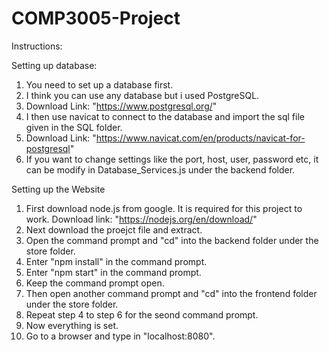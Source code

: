 # COMP3005-Project

Instructions:

Setting up database:
1. You need to set up a database first.
2. I think you can use any database but i used PostgreSQL.
3. Download Link: "https://www.postgresql.org/"
4. I then use navicat to connect to the database and import the sql file given in the SQL folder.
5. Download Link: "https://www.navicat.com/en/products/navicat-for-postgresql"
6. If you want to change settings like the port, host, user, password etc, it can be modify in Database_Services.js under the backend folder.

Setting up the Website
1. First download node.js from google. It is required for this project to work. Download link: "https://nodejs.org/en/download/"
2. Next download the proejct file and extract.
3. Open the command prompt and "cd" into the backend folder under the store folder.
4. Enter "npm install" in the command prompt.
5. Enter "npm start" in the command prompt.
6. Keep the command prompt open.
7. Then open another command prompt and "cd" into the frontend folder under the store folder.
8. Repeat step 4 to step 6 for the seond command prompt.
9. Now everything is set.
10. Go to a browser and type in "localhost:8080".
